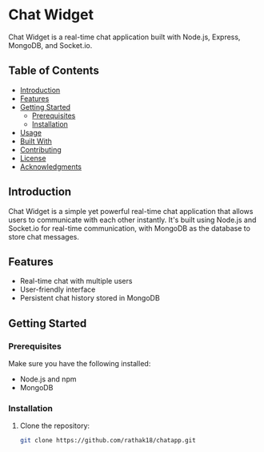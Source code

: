 # Chat Widget

Chat Widget is a real-time chat application built with Node.js, Express, MongoDB, and Socket.io.

## Table of Contents

- [Introduction](#introduction)
- [Features](#features)
- [Getting Started](#getting-started)
  - [Prerequisites](#prerequisites)
  - [Installation](#installation)
- [Usage](#usage)
- [Built With](#built-with)
- [Contributing](#contributing)
- [License](#license)
- [Acknowledgments](#acknowledgments)

## Introduction

Chat Widget is a simple yet powerful real-time chat application that allows users to communicate with each other instantly. It's built using Node.js and Socket.io for real-time communication, with MongoDB as the database to store chat messages.

## Features

- Real-time chat with multiple users
- User-friendly interface
- Persistent chat history stored in MongoDB

## Getting Started

### Prerequisites

Make sure you have the following installed:

- Node.js and npm
- MongoDB

### Installation

1. Clone the repository:

   ```bash
   git clone https://github.com/rathak18/chatapp.git

